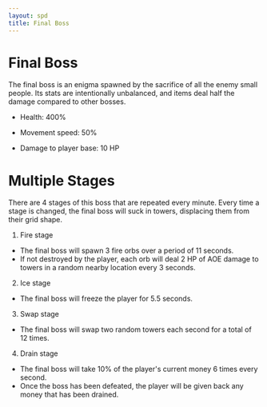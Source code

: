 ```yaml
---
layout: spd
title: Final Boss
---
```


# Final Boss

The final boss is an enigma spawned by the sacrifice of all the enemy small people. Its stats are intentionally unbalanced, and items deal half the damage compared to other bosses.

* Health: 400%

* Movement speed: 50%

* Damage to player base: 10 HP

# Multiple Stages

There are 4 stages of this boss that are repeated every minute. Every time a stage is changed, the final boss will suck in towers, displacing them from their grid shape.

1. Fire stage
* The final boss will spawn 3 fire orbs over a period of 11 seconds.
* If not destroyed by the player, each orb will deal 2 HP of AOE damage to towers in a random nearby location every 3 seconds.

2. Ice stage
* The final boss will freeze the player for 5.5 seconds.

3. Swap stage
* The final boss will swap two random towers each second for a total of 12 times.

4. Drain stage
* The final boss will take 10% of the player's current money 6 times every second.
* Once the boss has been defeated, the player will be given back any money that has been drained.
